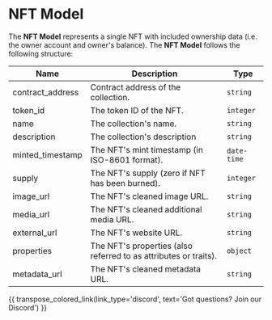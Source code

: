 # NFT Model
The **NFT Model** represents a single NFT with included ownership data (i.e. the owner account and owner's balance). The **NFT Model** follows the following structure:

| Name             | Description                                                      | Type        |
| ---------------- | ---------------------------------------------------------------- | ----------- |
| contract_address | Contract address of the collection.                             | `string`    |
| token_id         | The token ID of the NFT.                                        | `integer`   |
| name             | The collection's name.                                          | `string`    |
| description      | The collection's description                                     | `string`    |
| minted_timestamp | The NFT's mint timestamp (in ISO-8601 format).                  | `date-time` |
| supply           | The NFT's supply (zero if NFT has been burned).                 | `integer`   |
| image_url        | The NFT's cleaned image URL.                                    | `string`    |
| media_url        | The NFT's cleaned additional media URL.                         | `string`    |
| external_url     | The NFT's website URL.                                          | `string`    |
| properties       | The NFT's properties (also referred to as attributes or traits). | `object`    |
| metadata_url     | The NFT's cleaned metadata URL.                                 | `string`    |

{{ transpose_colored_link(link_type='discord', text='Got questions?  Join our Discord') }}
